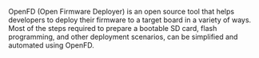 OpenFD (Open Firmware Deployer) is an open source tool that helps developers to
deploy their firmware to a target board in a variety of ways. Most of the steps
required to prepare a bootable SD card, flash programming, and other deployment
scenarios, can be simplified and automated using OpenFD.
